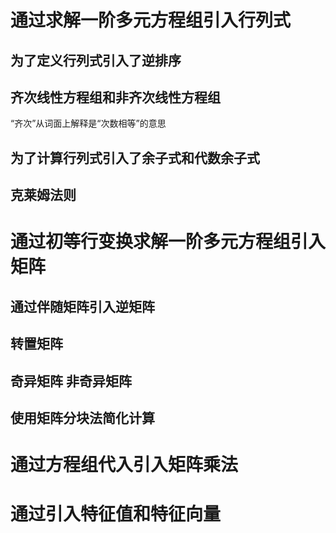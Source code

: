 # 通过求解一阶多元方程组引入行列式
## 为了定义行列式引入了逆排序
## 齐次线性方程组和非齐次线性方程组
“齐次”从词面上解释是“次数相等”的意思
## 为了计算行列式引入了余子式和代数余子式
## 克莱姆法则
# 通过初等行变换求解一阶多元方程组引入矩阵
## 通过伴随矩阵引入逆矩阵
## 转置矩阵
## 奇异矩阵 非奇异矩阵
## 使用矩阵分块法简化计算
# 通过方程组代入引入矩阵乘法

# 通过引入特征值和特征向量

